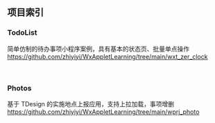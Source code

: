 ## 项目索引

### TodoList

简单仿制的待办事项小程序案例，具有基本的状态页、批量单点操作  
https://github.com/zhiyiyi/WxAppletLearning/tree/main/wxt_zer_clock

<br>

### Photos

基于 TDesign 的实施地点上报应用，支持上拉加载，事项增删
https://github.com/zhiyiyi/WxAppletLearning/tree/main/wprj_photo
